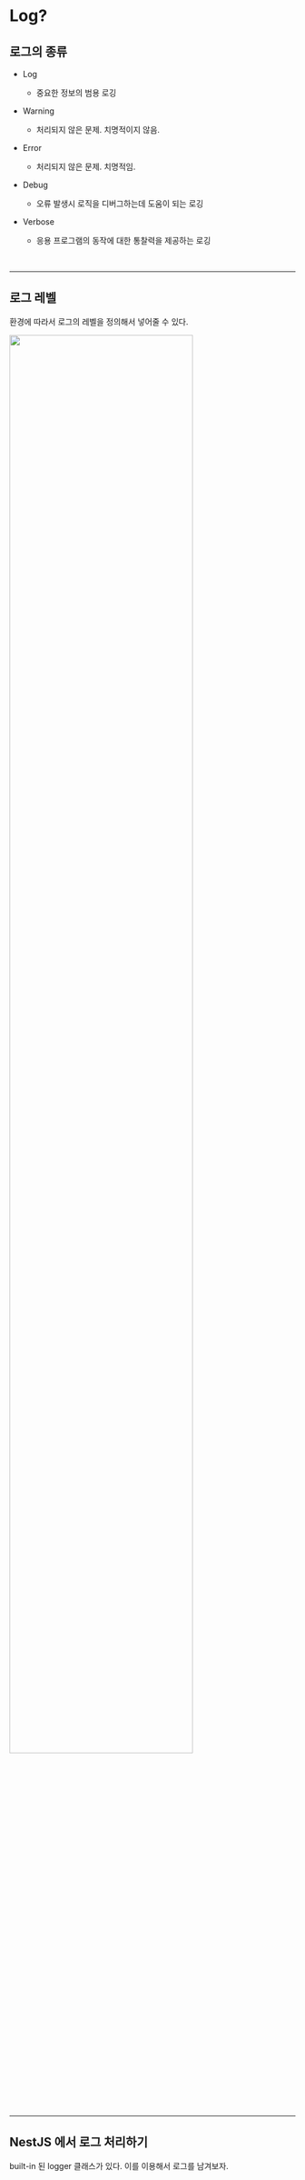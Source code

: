 # Log?

## 로그의 종류

* Log
    * 중요한 정보의 범용 로깅

* Warning
    * 처리되지 않은 문제. 치명적이지 않음.

* Error
    * 처리되지 않은 문제. 치명적임.

* Debug
    * 오류 발생시 로직을 디버그하는데 도움이 되는 로깅

* Verbose
    * 응용 프로그램의 동작에 대한 통찰력을 제공하는 로깅

<br>

---

## 로그 레벨

환경에 따라서 로그의 레벨을 정의해서 넣어줄 수 있다.

<img src="https://github.com/JaeHwan-s-WebServeClass/webserver-nginx/assets/85930183/bf4288a9-df71-4dd1-b3ce-f71bef105662" width="80%">

<br>

---

## NestJS 에서 로그 처리하기

built-in 된 logger 클래스가 있다. 이를 이용해서 로그를 남겨보자.